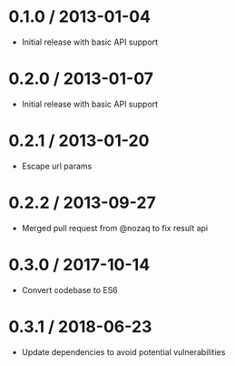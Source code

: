 0.1.0 / 2013-01-04
==================

  * Initial release with basic API support

0.2.0 / 2013-01-07
==================

  * Initial release with basic API support

0.2.1 / 2013-01-20
==================

  * Escape url params

0.2.2 / 2013-09-27
==================

  * Merged pull request from @nozaq to fix result api

0.3.0 / 2017-10-14
==================

  * Convert codebase to ES6

0.3.1 / 2018-06-23
==================

  * Update dependencies to avoid potential vulnerabilities
